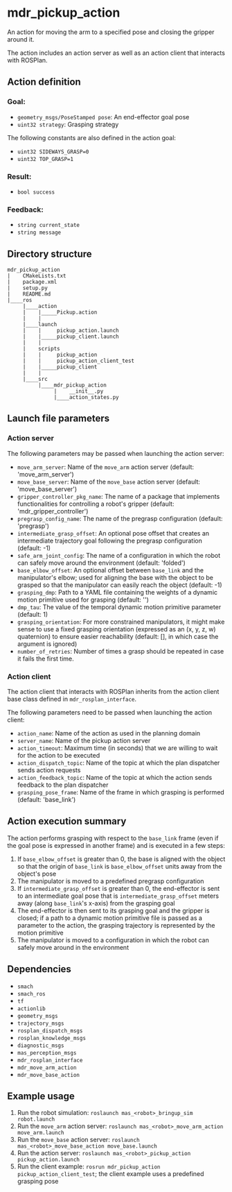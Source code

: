 # mdr_pickup_action

An action for moving the arm to a specified pose and closing the gripper around it.

The action includes an action server as well as an action client that interacts with ROSPlan.

## Action definition

### Goal:

* ``geometry_msgs/PoseStamped pose``: An end-effector goal pose
* ``uint32 strategy``: Grasping strategy

The following constants are also defined in the action goal:
* ``uint32 SIDEWAYS_GRASP=0``
* ``uint32 TOP_GRASP=1``

### Result:

* ``bool success``

### Feedback:

* ``string current_state``
* ``string message``

## Directory structure

```
mdr_pickup_action
|    CMakeLists.txt
|    package.xml
|    setup.py
|    README.md
|____ros
     |____action
     |    |_____Pickup.action
     |    |
     |____launch
     |    |     pickup_action.launch
     |    |_____pickup_client.launch
     |    |
     |    scripts
     |    |     pickup_action
     |    |     pickup_action_client_test
     |    |_____pickup_client
     |    |
     |____src
          |____mdr_pickup_action
               |    __init__.py
               |____action_states.py
```

## Launch file parameters

### Action server

The following parameters may be passed when launching the action server:
* ``move_arm_server``: Name of the `move_arm` action server (default: 'move_arm_server')
* ``move_base_server``: Name of the `move_base` action server (default: 'move_base_server')
* ``gripper_controller_pkg_name``: The name of a package that implements functionalities for controlling a robot's gripper (default: 'mdr_gripper_controller')
* ``pregrasp_config_name``: The name of the pregrasp configuration (default: 'pregrasp')
* ``intermediate_grasp_offset``: An optional pose offset that creates an intermediate trajectory goal following the pregrasp configuration (default: -1)
* ``safe_arm_joint_config``: The name of a configuration in which the robot can safely move around the environment (default: 'folded')
* ``base_elbow_offset``: An optional offset between `base_link` and the manipulator's elbow; used for aligning the base with the object to be grasped so that the manipulator can easily reach the object (default: -1)
* ``grasping_dmp``:  Path to a YAML file containing the weights of a dynamic motion primitive used for grasping (default: '')
* ``dmp_tau``: The value of the temporal dynamic motion primitive parameter (default: 1)
* ``grasping_orientation``: For more constrained manipulators, it might make sense to use a fixed grasping orientation (expressed as an (x, y, z, w) quaternion) to ensure easier reachability (default: [], in which case the argument is ignored)
* ``number_of_retries``: Number of times a grasp should be repeated in case it fails the first time.

### Action client

The action client that interacts with ROSPlan inherits from the action client base class defined in ``mdr_rosplan_interface``.

The following parameters need to be passed when launching the action client:
* ``action_name``: Name of the action as used in the planning domain
* ``server_name``: Name of the pickup action server
* ``action_timeout``: Maximum time (in seconds) that we are willing to wait for the action to be executed
* ``action_dispatch_topic``: Name of the topic at which the plan dispatcher sends action requests
* ``action_feedback_topic``: Name of the topic at which the action sends feedback to the plan dispatcher
* ``grasping_pose_frame``: Name of the frame in which grasping is performed (default: 'base_link')

## Action execution summary

The action performs grasping with respect to the `base_link` frame (even if the goal pose is expressed in another frame) and is executed in a few steps:
1. If ``base_elbow_offset`` is greater than 0, the base is aligned with the object so that the origin of `base_link` is ``base_elbow_offset`` units away from the object's pose
2. The manipulator is moved to a predefined pregrasp configuration
3. If ``intermediate_grasp_offset`` is greater than 0, the end-effector is sent to an intermediate goal pose that is ``intermediate_grasp_offset`` meters away (along `base_link`'s x-axis) from the grasping goal
4. The end-effector is then sent to its grasping goal and the gripper is closed; if a path to a dynamic motion primitive file is passed as a parameter to the action, the grasping trajectory is represented by the motion primitive
5. The manipulator is moved to a configuration in which the robot can safely move around in the environment

## Dependencies

* ``smach``
* ``smach_ros``
* ``tf``
* ``actionlib``
* ``geometry_msgs``
* ``trajectory_msgs``
* ``rosplan_dispatch_msgs``
* ``rosplan_knowledge_msgs``
* ``diagnostic_msgs``
* ``mas_perception_msgs``
* ``mdr_rosplan_interface``
* ``mdr_move_arm_action``
* ``mdr_move_base_action``

## Example usage

1. Run the robot simulation: ``roslaunch mas_<robot>_bringup_sim robot.launch``
3. Run the ``move_arm`` action server: ``roslaunch mas_<robot>_move_arm_action move_arm.launch``
4. Run the ``move_base`` action server: ``roslaunch mas_<robot>_move_base_action move_base.launch``
5. Run the action server: ``roslaunch mas_<robot>_pickup_action pickup_action.launch``
6. Run the client example: ``rosrun mdr_pickup_action pickup_action_client_test``; the client example uses a predefined grasping pose

